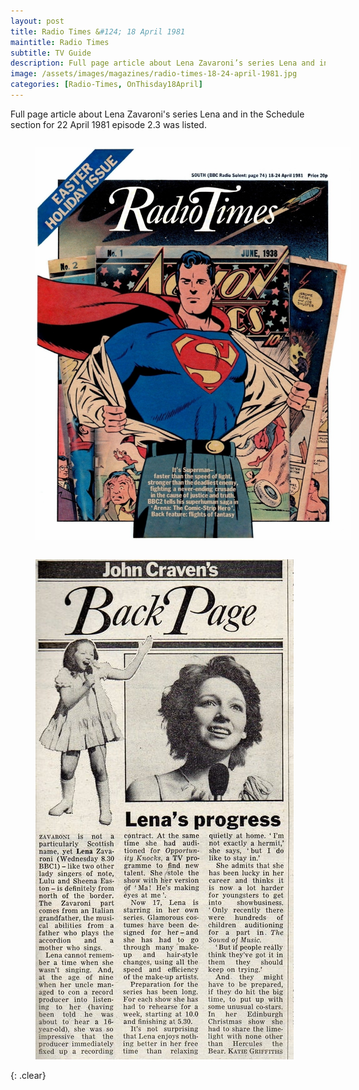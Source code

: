 ```yaml
---
layout: post
title: Radio Times &#124; 18 April 1981
maintitle: Radio Times
subtitle: TV Guide
description: Full page article about Lena Zavaroni’s series Lena and in the Schedule section for 22 April 1981 episode 2.3 was listed.
image: /assets/images/magazines/radio-times-18-24-april-1981.jpg
categories: [Radio-Times, OnThisday18April]
---
```


Full page article about Lena Zavaroni's series Lena and in the Schedule section for 22 April 1981 episode 2.3 was listed.

<figure class="fig1">
<a href="/assets/images/magazines/radio-times-18-24-april-1981.jpg"><img src="/assets/images/magazines/radio-times-18-24-april-1981.jpg" class="full-width zoom-in"></a>
</figure>

<figure class="fig2">
<a href="/assets/images/magazines/radio-times-18-24-april-1981-lenas-progress.jpg"><img src="/assets/images/magazines/radio-times-18-24-april-1981-lenas-progress.jpg" class="full-width zoom-in"></a>
</figure>

<br />{: .clear}

<style>
.fig1 {float:left; width:49%;}

.fig2 {float:right; width:49%;}

figcaption {float:left; width:100%;}

@media screen and (orientation:portrait) {
.fig1, .fig2 {float:left; width:100%;}
figcaption {float:left; width:100%; margin-bottom: 10px;}
}
</style>

